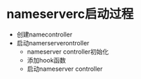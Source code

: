 
# nameserverc启动过程
+ 创建namecontroller
+ 启动namerserverontroller
  + nameserver controller初始化
  + 添加hook函数
  + 启动nameserver controller